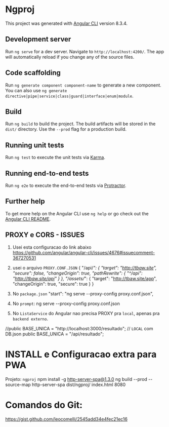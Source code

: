 # Ngproj

This project was generated with [Angular CLI](https://github.com/angular/angular-cli) version 8.3.4.

## Development server

Run `ng serve` for a dev server. Navigate to `http://localhost:4200/`. The app will automatically reload if you change any of the source files.

## Code scaffolding

Run `ng generate component component-name` to generate a new component. You can also use `ng generate directive|pipe|service|class|guard|interface|enum|module`.

## Build

Run `ng build` to build the project. The build artifacts will be stored in the `dist/` directory. Use the `--prod` flag for a production build.

## Running unit tests

Run `ng test` to execute the unit tests via [Karma](https://karma-runner.github.io).

## Running end-to-end tests

Run `ng e2e` to execute the end-to-end tests via [Protractor](http://www.protractortest.org/).

## Further help

To get more help on the Angular CLI use `ng help` or go check out the [Angular CLI README](https://github.com/angular/angular-cli/blob/master/README.md).


## PROXY e CORS - ISSUES
1. Usei esta configuracao do link abaixo
https://github.com/angular/angular-cli/issues/4676#issuecomment-367270531

2. usei o arquivo `PROXY.CONF.JSON`
{
  "/api/*": {
    "target": "http://tbaw.site",
    "secure": false,
    "changeOrigin": true,
    "pathRewrite": {
      "^/api": "http://tbaw.site/api"
    }
  },
  "/assets/*": { 
    "target": "http://tbaw.site/app",
    "changeOrigin": true,
    "secure": true
  }
}

3. No `package.json`
    "start": "ng serve --proxy-config proxy.conf.json",
4. No `prompt`:
ng serve --proxy-config proxy.conf.json

5. No `ListaService` do Angular nao precisa PROXY pra `local`, apenas pra
`backend externo`. 

  //public  BASE_UNICA =  "http://localhost:3000/resultado"; // `LOCAL` com DB.json
   public  BASE_UNICA =  "/api/resultado";



# INSTALL e Configuracao extra para PWA  
Projeto: `ngproj` 
npm install -g http-server-spa@1.3.0
ng build --prod --source-map
http-server-spa dist/ngproj/ index.html 8080

# Comandos do Git:
https://gist.github.com/leocomelli/2545add34e4fec21ec16

